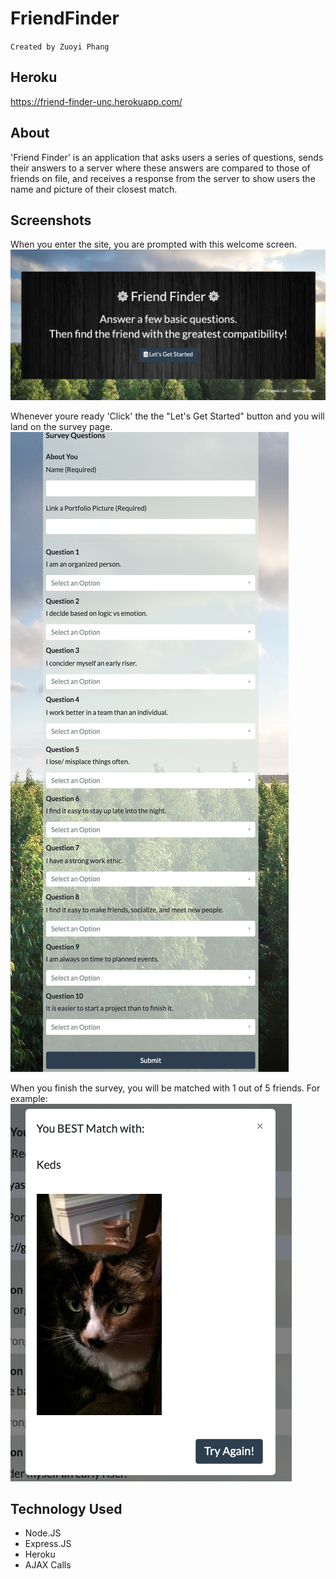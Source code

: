 # FriendFinder
`Created by Zuoyi Phang`
## Heroku
https://friend-finder-unc.herokuapp.com/

## About

'Friend Finder' is an application that asks users a series of questions, sends their answers to a server where these answers are compared to those of friends on file, and receives a response from the server to show users the name and picture of their closest match.

## Screenshots

When you enter the site, you are prompted with this welcome screen.
![](/app/public/images/main.png)

Whenever youre ready 'Click' the the "Let's Get Started" button and you will land on the survey page.
![](/app/public/images/survey.png)

When you finish the survey, you will be matched with 1 out of 5 friends. For example:
![](/app/public/images/result.png)

## Technology Used
- Node.JS
- Express.JS
- Heroku 
- AJAX Calls
